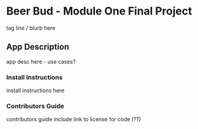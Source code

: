 # Beer Bud - Module One Final Project

tag line / blurb here 

## App Description

app desc here - use cases?

### Install Instructions

install instructions here

### Contributors Guide

contributors guide 
include link to license for code (??)
